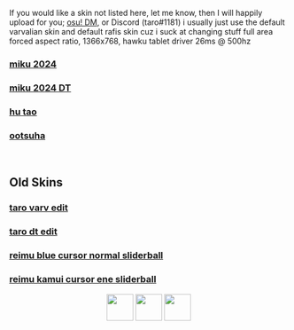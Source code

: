 If you would like a skin not listed here, let me know, then I will happily upload for you; [osu! DM](https://osu.ppy.sh/home/messages/users/13586618), or Discord (taro#1181)
i usually just use the default varvalian skin and default rafis skin cuz i suck at changing stuff
full area forced aspect ratio, 1366x768, hawku tablet driver 26ms @ 500hz

### [miku 2024](https://cdn.discordapp.com/attachments/628855425563099150/1213568628062945360/taro_miku_2024.osk?ex=65f5f2db&is=65e37ddb&hm=6c3d7e66447dbfa35ae583d7142d1d5d2017f5c534e8f3656bbf2e1cd0f1e3e4&)

### [miku 2024 DT](https://cdn.discordapp.com/attachments/628855425563099150/1213568627731603476/taro_miku_2024_DT.osk?ex=65f5f2db&is=65e37ddb&hm=a389a9c5f42c81930ce00b37de541af40bab72a2b5e59d562499b5521328ca07&)

### [hu tao](https://cdn.discordapp.com/attachments/1164039315341459577/1213569018946912256/taro_hu_tao.osk?ex=65f5f339&is=65e37e39&hm=fde265975a2650416a3231b5e2f34d82b52c8b9c57a47d4e5ad560b9fd951c2a&)

### [ootsuha](https://taro.s-ul.eu/tjTnhZdy)
&nbsp;
## Old Skins

### [taro varv edit](https://taro.s-ul.eu/JNw7novc)

### [taro dt edit](https://taro.s-ul.eu/18SFpsAZ)

### [reimu blue cursor normal sliderball](https://cdn.discordapp.com/attachments/992156163099607131/1035785983439949896/reimu_-_blue_cursor_normal_sliderball.osk?ex=65f52cde&is=65e2b7de&hm=1570a5d936ba62272d46adc10f11bb7b78a1a2c3e3f05f01bdcd44ffd7b2a334&)

### [reimu kamui cursor ene sliderball](https://cdn.discordapp.com/attachments/992156163099607131/1035785983830003773/reimu_-_kamui_cursor_ene_sliderball.osk?ex=65f52cde&is=65e2b7de&hm=cdf4e546a50949114d1f72d09bb7783664027e3526ab28fe512b349a27d4308a&)

<p align="center">
<a href="https://osu.ppy.sh/users/13586618"><img src="https://upload.wikimedia.org/wikipedia/commons/thumb/1/1e/Osu%21_Logo_2016.svg/1024px-Osu%21_Logo_2016.svg.png" width="48"></a>
<a href="https://www.youtube.com/channel/UCQYl9IjVQDvESjWa5gTQKFg"><img src="https://upload.wikimedia.org/wikipedia/commons/thumb/d/d1/Youtube-variation.png/640px-Youtube-variation.png" width="48"></a>
<a href="https://www.twitch.tv/taro72490201"><img src="https://www.freepnglogos.com/uploads/purple-twitch-logo-png-18.png" width="48"></a>
</p>
